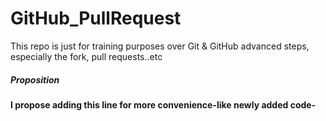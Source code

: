 # GitHub_PullRequest
This repo is just for training purposes over Git &amp; GitHub advanced steps, especially the fork, pull requests..etc


##### Proposition
**I propose adding this line for more convenience-like newly added code-**
